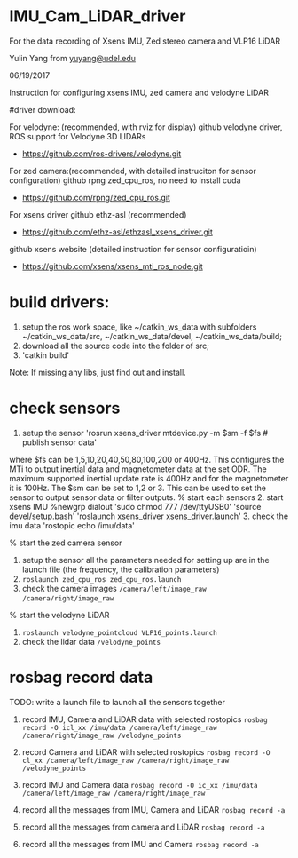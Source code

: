 # IMU_Cam_LiDAR_driver

For the data recording of Xsens IMU, Zed stereo camera and VLP16 LiDAR

Yulin Yang from yuyang@udel.edu

06/19/2017

Instruction for configuring xsens IMU, zed camera and velodyne LiDAR


#driver download: 

For velodyne: (recommended, with rviz for display)
github velodyne driver, ROS support for Velodyne 3D LIDARs 
- https://github.com/ros-drivers/velodyne.git

For zed camera:(recommended, with detailed instruciton for sensor configuration)
github rpng zed_cpu_ros, no need to install cuda
- https://github.com/rpng/zed_cpu_ros.git

For xsens driver
github ethz-asl (recommended)
- https://github.com/ethz-asl/ethzasl_xsens_driver.git

github xsens website (detailed instruction for sensor configuratioin)
- https://github.com/xsens/xsens_mti_ros_node.git

# build drivers:
1. setup the ros work space, like ~/catkin_ws_data with subfolders ~/catkin_ws_data/src, ~/catkin_ws_data/devel, ~/catkin_ws_data/build;
2. download all the source code into the folder of src;
3. 'catkin build'

Note: If missing any libs, just find out and install. 


# check sensors
1. setup the sensor
'rosrun xsens_driver mtdevice.py -m $sm -f $fs # publish sensor data'

where $fs can be 1,5,10,20,40,50,80,100,200 or 400Hz. This configures the MTi to output inertial data and magnetometer data at the set ODR. The maximum supported inertial update rate is 400Hz and for the magnetometer it is 100Hz. The $sm can be set to 1,2 or 3. This can be used to set the sensor to output sensor data or filter outputs.
% start each sensors
2. start xsens IMU
%newgrp dialout
'sudo chmod 777 /dev/ttyUSB0'
'source devel/setup.bash'
'roslaunch xsens_driver xsens_driver.launch'
3. check the imu data
'rostopic echo /imu/data'

% start the zed camera sensor
1. setup the sensor
all the parameters needed for setting up are in the launch file (the frequency, the calibration parameters)
2. `roslaunch zed_cpu_ros zed_cpu_ros.launch`
3. check the camera images
`/camera/left/image_raw`
`/camera/right/image_raw`

% start the velodyne LiDAR
1. `roslaunch velodyne_pointcloud VLP16_points.launch`
2. check the lidar data
`/velodyne_points`

# rosbag record data
TODO: write a launch file to launch all the sensors together 

1) record IMU, Camera and LiDAR data with selected rostopics
`rosbag record -O icl_xx /imu/data /camera/left/image_raw /camera/right/image_raw /velodyne_points`
2) record Camera and LiDAR with selected rostopics
`rosbag record -O cl_xx /camera/left/image_raw /camera/right/image_raw /velodyne_points`
3) record IMU and Camera data
`rosbag record -O ic_xx /imu/data /camera/left/image_raw /camera/right/image_raw`

4) record all the messages from IMU, Camera and LiDAR
`rosbag record -a`
4) record all the messages from camera and LiDAR
`rosbag record -a`
5) record all the messages from IMU and Camera
`rosbag record -a`






